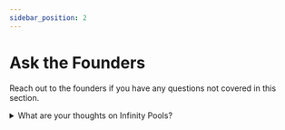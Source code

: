 ```yaml
---
sidebar_position: 2
---
```


# Ask the Founders
Reach out to the founders if you have any questions not covered in this section.

<details>
<summary>What are your thoughts on Infinity Pools?</summary>
We welcome any competition, and this is key to a healthy market and industry. That has always been and continues to be our stance.
</br></br>
We are happy to see them on the stage, and we're excited to see that others are realizing the potential and opportunities of LP positions the same way we have since our beginning in the spring of 2021 when we started researching the math connecting LP positions to options. Getting it right is intricate, but we figured it out and we are launching in a few short months.
</br></br>
The same goes for others like GammaSwap who also joined, and we are equally happy to see more players on stage which further confirms what we set out to create.
</br></br>
The derivatives market will be many fold larger than it is today. There is room for diversification of products.
</br></br>
We believe we are truly unique and we will always focus on our users first. We are user-obsessed. That's why we are building a cutting-edge UI/UX with elements never seen before. This will be revealed soon.
</br></br>
In fact, options will be a main narrative in the next bull market — we believe that.
</details>
